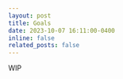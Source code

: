 ```yaml
---
layout: post
title: Goals
date: 2023-10-07 16:11:00-0400
inline: false
related_posts: false
---
```


WIP
